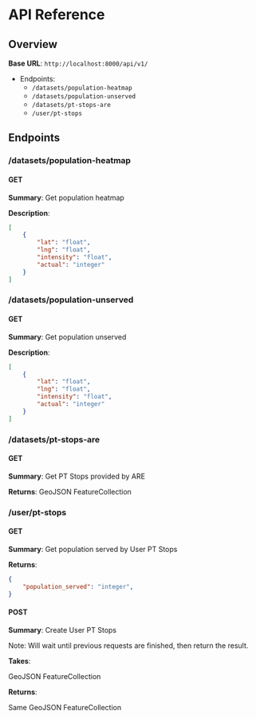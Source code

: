 # API Reference

## Overview

**Base URL**: `http://localhost:8000/api/v1/`

- Endpoints:
    - `/datasets/population-heatmap`
    - `/datasets/population-unserved`
    - `/datasets/pt-stops-are`
    - `/user/pt-stops`

## Endpoints

### /datasets/population-heatmap

#### GET

**Summary**: Get population heatmap

**Description**: 

```json
[   
    {
        "lat": "float",
        "lng": "float",
        "intensity": "float",
        "actual": "integer"
    }   
]
```

### /datasets/population-unserved

#### GET

**Summary**: Get population unserved

**Description**: 

```json
[   
    {
        "lat": "float",
        "lng": "float",
        "intensity": "float",
        "actual": "integer"
    }   
]
```

### /datasets/pt-stops-are

#### GET

**Summary**: Get PT Stops provided by ARE

**Returns**:
GeoJSON FeatureCollection


### /user/pt-stops

#### GET

**Summary**: Get population served by User PT Stops

**Returns**:

```json
{
    "population_served": "integer",
}
```

#### POST

**Summary**: Create User PT Stops

Note: Will wait until previous requests are finished, then return the result.

**Takes**:

GeoJSON FeatureCollection

**Returns**:

Same GeoJSON FeatureCollection
